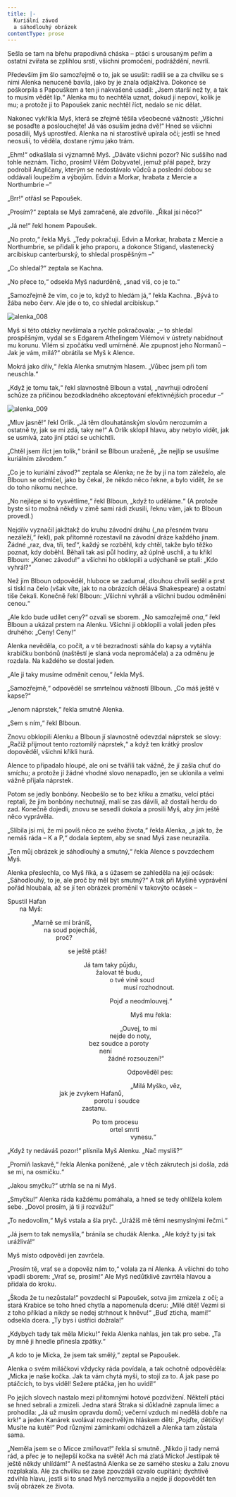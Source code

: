 ```yaml
---
title: |-
  Kuriální závod
  a sáhodlouhý obrázek
contentType: prose
---
```


Sešla se tam na břehu prapodivná cháska – ptáci s urousaným peřím a ostatní zvířata se zplihlou srstí, všichni promočení, podráždění, nevrlí.

  

Především jim šlo samozřejmě o to, jak se usušit: radili se a za chvilku se s nimi Alenka nenuceně bavila, jako by je znala odjakživa. Dokonce se poškorpila s Papouškem a ten ji nakvašeně usadil: „Jsem starší než ty, a tak to musím vědět líp.“ Alenka mu to nechtěla uznat, dokud jí nepoví, kolik je mu; a protože jí to Papoušek zanic nechtěl říct, nedalo se nic dělat.

Nakonec vykřikla Myš, která se zřejmě těšila všeobecné vážnosti: „Všichni se posaďte a poslouchejte! Já vás osuším jedna dvě!“ Hned se všichni posadili, Myš uprostřed. Alenka na ni starostlivě upírala oči; jestli se hned neosuší, to věděla, dostane rýmu jako trám.

„Ehm!“ odkašlala si významně Myš. „Dáváte všichni pozor? Nic suššího nad tohle neznám. Ticho, prosím! Vilém Dobyvatel, jemuž přál papež, brzy podrobil Angličany, kterým se nedostávalo vůdců a poslední dobou se oddávali loupežím a výbojům. Edvin a Morkar, hrabata z Mercie a Northumbrie –“

„Brr!“ otřásl se Papoušek.

„Prosím?“ zeptala se Myš zamračeně, ale zdvořile. „Říkal jsi něco?“

„Já ne!“ řekl honem Papoušek.

„No proto,“ řekla Myš. „Tedy pokračuji. Edvin a Morkar, hrabata z Mercie a Northumbrie, se přidali k jeho praporu, a dokonce Stigand, vlastenecký arcibiskup canterburský, to shledal prospěšným –“

„Co shledal?“ zeptala se Kachna.

„No přece to,“ odsekla Myš nadurděně, „snad víš, co je to.“

„Samozřejmě že vím, co je to, když to hledám já,“ řekla Kachna. „Bývá to žába nebo červ. Ale jde o to, co shledal arcibiskup.“



![alenka_008](./resources/alenka_008.jpg)



Myš si této otázky nevšímala a rychle pokračovala: „– to shledal prospěšným, vydal se s Edgarem Athelingem Vilémovi v ústrety nabídnout mu korunu. Vilém si zpočátku vedl umírněně. Ale zpupnost jeho Normanů – Jak je vám, milá?“ obrátila se Myš k Alence.

Mokrá jako dřív,“ řekla Alenka smutným hlasem. „Vůbec jsem při tom neuschla.“

„Když je tomu tak,“ řekl slavnostně Blboun a vstal, „navrhuji odročení schůze za příčinou bezodkladného akceptování efektivnějších procedur –“



![alenka_009](./resources/alenka_009.jpg)



„Mluv jasně!“ řekl Orlík. „Já těm dlouhatánským slovům nerozumím a ostatně ty, jak se mi zdá, taky ne!“ A Orlík sklopil hlavu, aby nebylo vidět, jak se usmívá, zato jiní ptáci se uchichtli.

„Chtěl jsem říct jen tolik,“ bránil se Blboun uraženě, „že nejlíp se usušíme kuriálním závodem.“

„Co je to kuriální závod?“ zeptala se Alenka; ne že by jí na tom záleželo, ale Blboun se odmlčel, jako by čekal, že někdo něco řekne, a bylo vidět, že se do toho nikomu nechce.

„No nejlépe si to vysvětlíme,“ řekl Blboun, „když to uděláme.“ (A protože byste si to možná někdy v zimě sami rádi zkusili, řeknu vám, jak to Blboun provedl.)

Nejdřív vyznačil jakžtakž do kruhu závodní dráhu („na přesném tvaru nezáleží,“ řekl), pak přítomné rozestavil na závodní dráze každého jinam. Žádné „raz, dva, tři, teď“, každý se rozběhl, kdy chtěl, takže bylo těžko poznat, kdy doběhl. Běhali tak asi půl hodiny, až úplně uschli, a tu křikl Blboun: „Konec závodu!“ a všichni ho obklopili a udýchaně se ptali: „Kdo vyhrál?“

Než jim Blboun odpověděl, hluboce se zadumal, dlouhou chvíli seděl a prst si tiskl na čelo (však víte, jak to na obrázcích dělává Shakespeare) a ostatní tiše čekali. Konečně řekl Blboun: „Všichni vyhráli a všichni budou odměněni cenou.“

„Ale kdo bude udílet ceny?“ ozvali se sborem. „No samozřejmě _ona_,“ řekl Blboun a ukázal prstem na Alenku. Všichni ji obklopili a volali jeden přes druhého: „Ceny! Ceny!“

Alenka nevěděla, co počít, a v té bezradnosti sáhla do kapsy a vytáhla krabičku bonbónů (naštěstí je slaná voda nepromáčela) a za odměnu je rozdala. Na každého se dostal jeden.

„Ale ji taky musíme odměnit cenou,“ řekla Myš.

„Samozřejmě,“ odpověděl se smrtelnou vážností Blboun. „Co máš ještě v kapse?“

„Jenom náprstek,“ řekla smutně Alenka.

„Sem s ním,“ řekl Blboun.

Znovu obklopili Alenku a Blboun jí slavnostně odevzdal náprstek se slovy: „Račiž přijmout tento roztomilý náprstek,“ a když ten krátký proslov dopověděl, všichni křikli hurá.

Alence to připadalo hloupé, ale oni se tvářili tak vážně, že jí zašla chuť do smíchu; a protože jí žádné vhodné slovo nenapadlo, jen se uklonila a velmi vážně přijala náprstek.

Potom se jedly bonbóny. Neobešlo se to bez křiku a zmatku, velcí ptáci reptali, že jim bonbóny nechutnají, malí se zas dávili, až dostali herdu do zad. Konečně dojedli, znovu se sesedli dokola a prosili Myš, aby jim ještě něco vyprávěla.

„Slíbila jsi mi, že mi povíš něco ze svého života,“ řekla Alenka, „a jak to, že nemáš ráda – K a P,“ dodala šeptem, aby se snad Myš zase neurazila.

„Ten můj obrázek je sáhodlouhý a smutný,“ řekla Alence s povzdechem Myš.

Alenka přeslechla, co Myš říká, a s úžasem se zahleděla na její ocásek: „Sáhodlouhý, to je, ale proč by měl být smutný?“ A tak při Myšině vyprávění pořád hloubala, až se jí ten obrázek proměnil v takovýto ocásek –

Spustil Hafan  
       na Myš:

  

              „Marně se mi bráníš,  
                     na soud pojecháš,  
                            proč?

  

                                   se ještě ptáš!

  

                                            Já tam taky půjdu,  
                                                   žalovat tě budu,  
                                                           o tvé vině soud  
                                                                   musí rozhodnout.

  

                                                           Pojď a neodmlouvej.“

  

                                                                       Myš mu řekla:

  

                                                                 „Ouvej, to mi  
                                                           nejde do noty,  
                                               bez soudce a poroty  
                                                     není  
                                                          žádné rozsouzení!“

  

                                                                     Odpověděl pes:

  

                                                                       „Milá Myško, věz,                                                          jak je zvykem Hafanů,  
                                                  porotu i soudce  
                                           zastanu.

  

                                                 Po tom procesu  
                                                           ortel smrti  
                                                                       vynesu.“

  

„Když ty nedáváš pozor!“ plísnila Myš Alenku. „Nač myslíš?“

„Promiň laskavě,“ řekla Alenka poníženě, „ale v těch zákrutech jsi došla, zdá se mi, na osmičku.“

„Jakou smyčku?“ utrhla se na ni Myš.

„Smyčku!“ Alenka ráda každému pomáhala, a hned se tedy ohlížela kolem sebe. „Dovol prosím, já ti ji rozvážu!“

„To nedovolím,“ Myš vstala a šla pryč. „Urážíš mě těmi nesmyslnými řečmi.“

„Já jsem to tak nemyslila,“ bránila se chudák Alenka. „Ale když ty jsi tak urážlivá!“

Myš místo odpovědi jen zavrčela.

„Prosím tě, vrať se a dopověz nám to,“ volala za ní Alenka. A všichni do toho vpadli sborem: „Vrať se, prosím!“ Ale Myš nedůtklivě zavrtěla hlavou a přidala do kroku.

„Škoda že tu nezůstala!“ povzdechl si Papoušek, sotva jim zmizela z očí; a stará Krabice se toho hned chytla a napomenula dceru: „Milé dítě! Vezmi si z toho příklad a nikdy se nedej strhnout k hněvu!“ „Buď zticha, mami!“ odsekla dcera. „Ty bys i ústřici dožrala!“

„Kdybych tady tak měla Micku!“ řekla Alenka nahlas, jen tak pro sebe. „Ta by mně ji hnedle přinesla zpátky.“

„A kdo to je Micka, že jsem tak smělý,“ zeptal se Papoušek.

Alenka o svém miláčkovi vždycky ráda povídala, a tak ochotně odpověděla: „Micka je naše kočka. Jak ta vám chytá myši, to stojí za to. A jak pase po ptáčcích, to bys viděl! Sežere ptáčka, jen ho uvidí!“

Po jejích slovech nastalo mezi přítomnými hotové pozdvižení. Někteří ptáci se hned sebrali a zmizeli. Jedna stará Straka si důkladně zapnula límec a prohodila: „Já už musím opravdu domů; večerní vzduch mi nedělá dobře na krk!“ a jeden Kanárek svolával rozechvělým hláskem děti: „Pojďte, dětičky! Musíte na kutě!“ Pod různými záminkami odcházeli a Alenka tam zůstala sama.

„Neměla jsem se o Micce zmiňovat!“ řekla si smutně. „Nikdo ji tady nemá rád, a přec je to nejlepší kočka na světě! Ach má zlatá Micko! Jestlipak tě ještě někdy uhlídám!“ A nešťastná Alenka se ze samého stesku a žalu znovu rozplakala. Ale za chvilku se zase zpovzdáli ozvalo cupitání; dychtivě zdvihla hlavu, jestli si to snad Myš nerozmyslila a nejde jí dopovědět ten svůj obrázek ze života.
